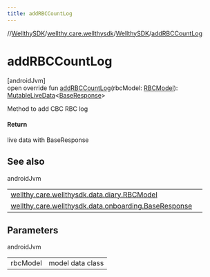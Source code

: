 ```yaml
---
title: addRBCCountLog
---
```

//[WellthySDK](../../../index.html)/[wellthy.care.wellthysdk](../index.html)/[WellthySDK](index.html)/[addRBCCountLog](add-r-b-c-count-log.html)



# addRBCCountLog



[androidJvm]\
open override fun [addRBCCountLog](add-r-b-c-count-log.html)(rbcModel: [RBCModel](../../wellthy.care.wellthysdk.data.diary/-r-b-c-model/index.html)): [MutableLiveData](https://developer.android.com/reference/kotlin/androidx/lifecycle/MutableLiveData.html)&lt;[BaseResponse](../../wellthy.care.wellthysdk.data.onboarding/-base-response/index.html)&gt;



Method to add CBC RBC log



#### Return



live data with BaseResponse



## See also


androidJvm

| | |
|---|---|
| [wellthy.care.wellthysdk.data.diary.RBCModel](../../wellthy.care.wellthysdk.data.diary/-r-b-c-model/index.html) |  |
| [wellthy.care.wellthysdk.data.onboarding.BaseResponse](../../wellthy.care.wellthysdk.data.onboarding/-base-response/index.html) |  |



## Parameters


androidJvm

| | |
|---|---|
| rbcModel | model data class |




